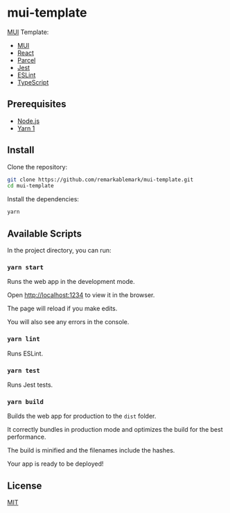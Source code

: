 # mui-template

[MUI](https://mui.com/) Template:

- [MUI](https://mui.com/)
- [React](https://reactjs.org/)
- [Parcel](https://parceljs.org/)
- [Jest](https://jestjs.io/)
- [ESLint](https://eslint.org/)
- [TypeScript](https://www.typescriptlang.org/)

## Prerequisites

- [Node.js](https://nodejs.org/en/download/)
- [Yarn 1](https://classic.yarnpkg.com/lang/en/)

## Install

Clone the repository:

```sh
git clone https://github.com/remarkablemark/mui-template.git
cd mui-template
```

Install the dependencies:

```sh
yarn
```

## Available Scripts

In the project directory, you can run:

### `yarn start`

Runs the web app in the development mode.

Open [http://localhost:1234](http://localhost:1234) to view it in the browser.

The page will reload if you make edits.

You will also see any errors in the console.

### `yarn lint`

Runs ESLint.

### `yarn test`

Runs Jest tests.

### `yarn build`

Builds the web app for production to the `dist` folder.

It correctly bundles in production mode and optimizes the build for the best performance.

The build is minified and the filenames include the hashes.

Your app is ready to be deployed!

## License

[MIT](LICENSE)
